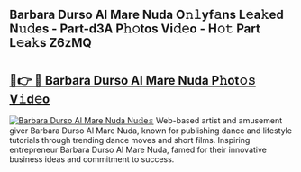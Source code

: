 ## Barbara Durso Al Mare Nuda O𝚗𝚕yf𝚊ns L𝚎a𝚔ed N𝚞𝚍es - Part-d3A P𝚑𝚘tos Vi𝚍𝚎o - H𝚘𝚝 Part L𝚎a𝚔s Z6zMQ

# <h2><a href="http://kf1q6h1.oniu.top/?m=Barbara+Durso+Al+Mare+Nuda">🔗👉 🔴 Barbara Durso Al Mare Nuda P𝚑ot𝚘𝚜 V𝚒d𝚎o</a></h2>

[![Barbara Durso Al Mare Nuda Nu𝚍e𝚜](https://i.imgur.com/0qMVB7G.gif)](http://kf1q6h1.oniu.top/?m=Barbara+Durso+Al+Mare+Nuda)
Web-based artist and amusement giver Barbara Durso Al Mare Nuda, known for publishing dance and lifestyle tutorials through trending dance moves and short films. Inspiring entrepreneur Barbara Durso Al Mare Nuda, famed for their innovative business ideas and commitment to success.  
